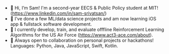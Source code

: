 - 👋 Hi, I’m Sam! I'm a second-year EECS & Public Policy student at MIT! (https://www.linkedin.com/in/sam-srivatsan/) 
- 👀 I’ve done a few ML/data science projects and am now learning iOS app & fullstack software development. 
- 🌱 I currently develop, train, and evaluate offfline Reinforcement Learning Algorithms for the US Air Force (<https://www.act3-ace.com/about>).
- 💞️ Always open to collaboration on personal projects or hackathons! Languages: Python, Java, JavaScript, Swift, Kotlin. 

<!---
samvatsan/samvatsan is a ✨ special ✨ repository because its `README.md` (this file) appears on your GitHub profile.
You can click the Preview link to take a look at your changes.
--->

